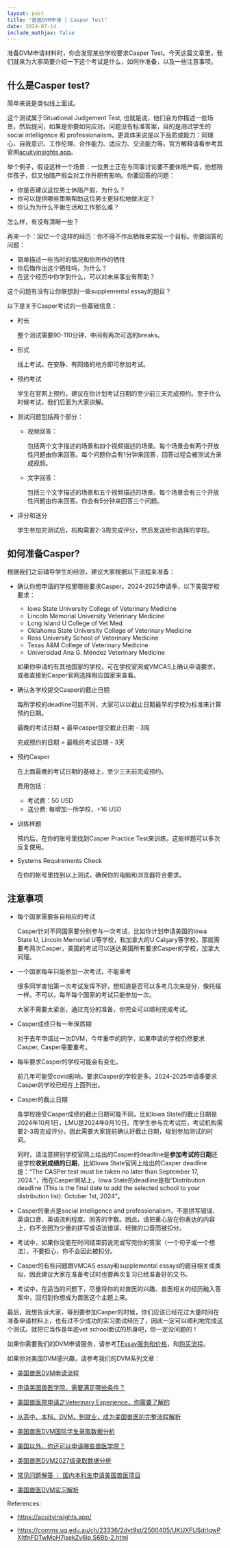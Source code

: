 ```yaml
---
layout: post
title: "兽医DVM申请 | Casper Test"
date: 2024-07-14
include_mathjax: false
---
```

准备DVM申请材料时，你会发现某些学校要求Casper Test。今天这篇文章里，我们就来为大家简要介绍一下这个考试是什么，如何作准备，以及一些注意事项。

## 什么是Casper test? ##

简单来说是类似线上面试。

这个测试属于Situational Judgement Test, 也就是说，他们会为你描述一些场景，然后提问，如果是你要如何应对。问题没有标准答案，目的是测试学生的social intelligence 和 professionalism，更具体来说是以下品质或能力：同理心、自我意识、工作伦理、合作能力、适应力、交流能力等。官方解释请看参考其官网[acuityinsights.app](acuityinsights.app)。

举个例子，假设这样一个场景：一位男士正在与同事讨论要不要休陪产假，他想陪伴孩子，但又怕陪产假会对工作升职有影响。你要回答的问题：

+ 你是否建议这位男士休陪产假，为什么？
+ 你可以提供哪些策略帮助这位男士更轻松地做决定？
+ 你认为为什么平衡生活和工作那么难？

怎么样，有没有清晰一些？

再来一个：回忆一个这样的经历：你不得不作出牺牲来实现一个目标。你要回答的问题：

+ 简单描述一些当时的情况和你所作的牺牲
+ 你后悔作出这个牺牲吗，为什么？
+ 在这个经历中你学到什么，可以对未来事业有帮助？

这个问题有没有让你联想到一些supplemental essay的题目？

以下是关于Casper考试的一些基础信息：

+ 时长

  整个测试需要90-110分钟，中间有两次可选的breaks。

+ 形式

  线上考试。在安静、有网络的地方即可参加考试。

+ 预约考试

  学生在官网上预约，建议在你计划考试日期的至少前三天完成预约。至于什么时候考试，我们后面为大家讲解。

+ 测试问题包括两个部分：

    + 视频回答：
    
      包括两个文字描述的场景和四个视频描述的场景。每个场景会有两个开放性问题由你来回答。每个问题你会有1分钟来回答，回答过程会被测试方录成视频。
    
    + 文字回答：
    
       包括三个文字描述的场景和五个视频描述的场景。每个场景会有三个开放性问题由你来回答。你会有5分钟来回答三个问题。
    

+ 评分和送分

  学生参加完测试后，机构需要2-3周完成评分，然后发送给你选择的学校。

  
## 如何准备Casper? ##

根据我们之前辅导学生的经验，建议大家根据以下流程来准备：

+ 确认你想申请的学校里哪些要求Casper。2024-2025申请季，以下美国学校要求：

  + Iowa State University College of Veterinary Medicine
  + Lincoln Memorial University Veterinary Medicine
  + Long Island U College of Vet Med
  + Oklahoma State University College of Veterinary Medicine
  + Ross University School of Veterinary Medicine
  + Texas A&M College of Veterinary Medicine
  + Universidad Ana G. Méndez Veterinary Medicine

  如果你申请的有其他国家的学校，可在学校官网或VMCAS上确认申请要求，或者直接到Casper官网选择相应国家来查看。

+ 确认各学校提交Casper的截止日期
  
  每所学校的deadline可能不同，大家可以以截止日期最早的学校为标准来计算预约日期。

  最晚的考试日期 = 最早casper提交截止日期 - 3周
  
  完成预约的日期 = 最晚的考试日期 - 3天

+ 预约Casper

  在上面最晚的考试日期的基础上，至少三天前完成预约。

  费用包括：

  + 考试费：50 USD
  + 送分费: 每增加一所学校，+16 USD
    

+ 训练样题

  预约后，在你的账号里找到Casper Practice Test来训练。这些样题可以多次反复使用。

+ Systems Requirements Check

  在你的帐号里找到以上测试，确保你的电脑和浏览器符合要求。
  

## 注意事项 ##

+ 每个国家需要各自相应的考试

  Casper针对不同国家要分别参与一次考试，比如你计划申请美国的Iowa State U, Lincoln Memorial U等学校，和加拿大的U Calgary等学校，那就需要考两次Casper，美国的考试可以送达美国所有要求Casper的学校，加拿大同理。

+ 一个国家每年只能参加一次考试，不能重考

  很多同学害怕第一次考试发挥不好，想知道是否可以多考几次来提分，像托福一样。不可以，每年每个国家的考试只能参加一次。

  大家不需要太紧张，通过充分的准备，你完全可以顺利完成考试。

+ Casper成绩只有一年保质期

  对于去年申请过一次DVM，今年重申的同学，如果申请的学校仍然要求Casper, Casper需要重考。

+ 每年要求Casper的学校可能会有变化。

  前几年可能受covid影响，要求Casper的学校更多。2024-2025申请季要求Casper的学校已经在上面列出。
 
+ Casper的截止日期
  
  各学校接受Casper成绩的截止日期可能不同，比如Iowa State的截止日期是2024年10月1日，LMU是2024年9月10日。而学生参与完考试后，考试机构需要2-3周完成评分。因此需要大家提前确认好截止日期，规划参加测试的时间。

  同时，请注意辨别学校官网上给出的Casper的deadline是**参加考试的日期**还是学校**收到成绩的日期**，比如Iowa State官网上给出的Casper deadline 是：“The CASPer test must be taken no later than September 17, 2024.”，而在Casper网站上，Iowa State的deadline是指“Distribution deadline (This is the final date to add the selected school to your distribution list): October 1st, 2024”。

+ Casper的重点是social intelligence and professionalism，不是拼写错误、英语口音、英语流利程度、回答的字数。因此，请把重心放在你表达的内容上，你不会因为少量的拼写或语法错误、轻微的口音而被扣分。

+ 考试中，如果你没能在时间结束前说完或写完你的答案（一个句子或一个想法），不要担心，你不会因此被扣分。

+ Casper的有些问题跟VMCAS essay和supplemental essays的题目相关或类似，因此建议大家在准备考试时也要再次复习已经准备好的文书。

+ 考试中，在适当的问题下，尽量将你的对兽医的兴趣、兽医相关的经历融入答案中，回归到你想成为兽医这个主题上来。

最后，我想告诉大家，等到要参加Casper的时候，你们应该已经花过大量时间在准备申请材料上，也有过不少成功的实习面试经历了，因此一定可以顺利地完成这个测试。就把它当作是年底vet school面试的热身吧，你一定没问题的！

如果你需要我们的DVM申请服务，请参考[TEssay服务和价格](https://tessay.org/blog/2024/04/02/faq)，和[购买流程](https://tessay.org/blog/2024/04/10/contact-form)。


如果你对美国DVM感兴趣，请参考我们的DVM系列文章：

+ [美国兽医DVM申请流程](https://www.tessay.org/blog/2018/10/05/vmcas)

+ [申请美国兽医学院，需要满足哪些条件？](https://www.tessay.org/blog/2020/12/29/dvm-application)

+ [美国兽医院申请之Veterinary Experience，你需要了解的](https://www.tessay.org/blog/2022/04/18/veterinary-experience)

+ [从高中、本科、DVM，到就业，成为美国兽医的完整流程解析](https://www.tessay.org/blog/2023/03/20/dvm-whole-process)

+ [美国兽医DVM国际学生录取数据分析](https://tessay.org/blog/2022/11/28/dvm-international-admission-analytics)

+ [美国以外，你还可以申请哪些兽医学院？](https://tessay.org/blog/2023/07/18/vet-schools-outside-of-america)

+ [美国兽医DVM2027级录取数据分析](https://tessay.org/blog/2023/08/01/2027-DVM-Admission-Analytics)

+ [常见问题解答 ｜ 国内本科生申请美国兽医项目](https://tessay.org/blog/2023/04/09/dvm-foreign-applicants-faq)

+ [美国兽医DVM实习解析](https://tessay.org/blog/2023/11/01/post-dvm-analytics)

References:

+ https://acuityinsights.app/

+ https://comms.uq.edu.au/ch/23336/2dvt9st/2500405/UKUXFUSdrlqwPXItfnFDTwMpH7jsekZv6ip.S6Bb-2.html
